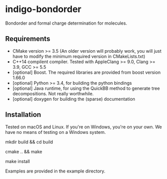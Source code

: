 # indigo-bondorder

Bondorder and formal charge determination for molecules.

## Requirements
- CMake version >= 3.5 (An older version will probably work, you will just have to modify the minimum required version in CMakeLists.txt)
- C++14 compilent compiler. Tested with AppleClang >= 9.0, Clang >= 3.9, GCC >= 5.5
- [optional] Boost. The required libraries are provided from boost version 1.66.0
- [optional] Python >= 3.4, for building the python bindings
- [optional] Java runtime, for using the QuickBB method to generate tree decompositions. Not really worthwhile.
- [optional] doxygen for building the (sparse) documentation

## Installation
Tested on macOS and Linux. If you're on Windows, you're on your own. We have no means of testing on a Windows system.

mkdir build && cd build

cmake .. && make

make install

Examples are provided in the example directory.

